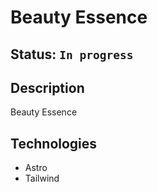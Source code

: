 # Beauty Essence

## Status: `In progress`

## Description

Beauty Essence

## Technologies

- Astro
- Tailwind
